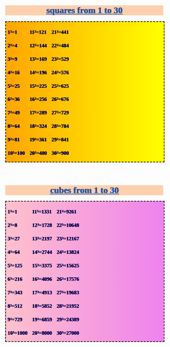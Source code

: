 
<html>
<head>
<meta charset="utf-8" />
<meta name="description" content="squares from 1 to 30 1²  = 1, 2²=4, 3²= 9, 4²=16, 
5²=25, 6² =36 ,.........18²=324, 19²=361." />

<meta http-equiv="Content-Type" content="text/html; " />
<meta name="keywords" content="squares from 1 to 30,cubes from 1 to 30" />
<title>squares from 1 to 30 |cubes from 1 to 30 | 1 se 30 ke squares ✓ </title>

<style type="text/css">
*{
font-family: serif;


}

h1{
background-color: #fcd0ae;
color: #144082;
text-shadow: 1px 0px 1px black;

}

body .sto30{
display: flex;
border: 2px dashed black;
background-image: linear-gradient(to right, orange , yellow);
width: 100%;
height: auto;

}

body .cto30{
display: flex;
border: 2px dashed black;
background-image: linear-gradient(to right, pink , violet);
width: 100%;

color:

}
body h3{
text-shadow: 1px 0px 1px blue ;


color: black;
border-radius: 10px;
padding-left: 5px;
}
body h3:hover{
text-shadow: 1px 0px 1px blue ;
background-color: white;
color: #850d0d;
border-radius: 10px;
padding-left: 5px;
}


body #s1{
margin-left: 0px;
}
body #s2{
margin-left: 10px;
}
body #s3{
margin-left: 10px;
}


</style>





</head>
<body>
    <center><h1 style="text-decoration: underline; color: #2461c9;">squares from 1 to 30 </h1></center>
     
 <div class="sto30" >
    
 <div id="s1" >
     <h3>1²=1</h3>
     <h3>2²=4</h3>
     <h3>3²=9</h3>
     <h3>4²=16</h3>
     <h3>5²=25</h3>
     <h3>6²=36</h3>
     <h3>7²=49</h3>
     <h3>8²=64</h3>
     <h3>9²=81</h3>
     <h3>10²=100</h3>
</div>
     
     
   <div id="s2" >   
     <h3>11²=121</h3>
     <h3>12²=144</h3>
     <h3>13²=169</h3>
     <h3>14²=196</h3>
     <h3>15²=225</h3>
     <h3>16²=256</h3>
     <h3>17²=289</h3>
     <h3>18²=324</h3>
     <h3>19²=361</h3>
     <h3>20²=400</h3>
  </div>   
   
 <div id="s3" >  
     <h3>21²=441</h3>
     <h3>22²=484</h3>
     <h3>23²=529</h3>
     <h3>24²=576</h3>
     <h3>25²=625</h3>
     <h3>26²=676</h3>
     <h3>27²=729</h3>
     <h3>28²=784</h3>
     <h3>29²=841</h3>
     <h3>30²=900</h3>
  </div>   
 
  
</div>     
<br>
<br>
<!--cubes-->

<center><h1 style="text-decoration: underline; color: #2461c9;">cubes from 1 to 30</h1></center>
     
<div class="cto30" >
    
 <div id="s1" >
     <h3>1³=1</h3>
     <h3>2³=8</h3>
     <h3>3³=27</h3>
     <h3>4³=64</h3>
     <h3>5³=125</h3>
     <h3>6³=216</h3>
     <h3>7³=343</h3>
     <h3>8³=512</h3>
     <h3>9³=729</h3>
     <h3>10³=1000</h3>
</div>
     
     
   <div id="s2" >   
     <h3>11³=1331</h3>
     <h3>12³=1728</h3>
     <h3>13³=2197</h3>
     <h3>14³=2744</h3>
     <h3>15³=3375</h3>
     <h3>16³=4096</h3>
     <h3>17³=4913</h3>
     <h3>18³=5852</h3>
     <h3>19³=6859</h3>
     <h3>20³=8000</h3>
  </div>   
   
 <div id="s3" >  
     <h3>21³=9261</h3>
     <h3>22³=10648</h3>
     <h3>23³=12167</h3>
     <h3>24³=13824</h3>
     <h3>25³=15625</h3>
     <h3>26³=17576</h3>
     <h3>27³=19683</h3>
     <h3>28³=21952</h3>
     <h3>29³=24389</h3>
     <h3>30³=27000</h3>
  </div>   
 
  
</div>     





<br>
<br>
<!--   pecentage fraction 

<center><h2 style=" background-color: #fcd0ae;
color: #144082; text-decoration: underline; "> percentage to fraction from 1 to 20</h2></center>
     
<div style="background-color: grey; padding: 5px 5px 5px 5px;" class="pto20" >
    
 <div id="s1" >
   <center>  <h3>1/1=100%</h3>
     <h3>1/2=50%</h3>
     <h3>1/3=33.33%</h3>
     <h3>1/4= 25%</h3>
     <h3>1/5=20%</h3>
     <h3>1/6=16.66%</h3>
     <h3>1/7= 14.28%</h3>
     <h3>1/8= 12.5%</h3>
     <h3>1/9= 100/9%</h3>
     <h3>1/10=10%</h3></center>
</div>
     
     
   <div id="s2" >   
   <center>
     <h3>1/11= 100/11%</h3>
     <h3>1/12= 25/3%</h3>
     <h3>1/13= </h3>
     <h3>14³=2744</h3>
     <h3>15³=3375</h3>
     <h3>16³=4096</h3>
     <h3>17³=4913</h3>
     <h3>18³=5852</h3>
     <h3>19³=6859</h3>
     <h3>1/20= 5%</h3></center>
  </div>   
   
 
  
</div>     

-->

</body>
</html>
